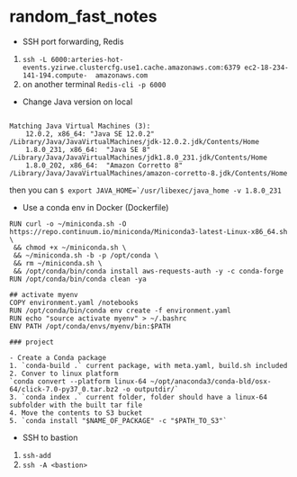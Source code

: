 # random_fast_notes


- SSH port forwarding, Redis

1. `ssh -L 6000:arteries-hot-events.yzirwe.clustercfg.use1.cache.amazonaws.com:6379 ec2-18-234-141-194.compute-  amazonaws.com`
2. on another terminal `Redis-cli -p 6000`

- Change Java version on local
```$ /usr/libexec/java_home -V

Matching Java Virtual Machines (3):
    12.0.2, x86_64:	"Java SE 12.0.2"	/Library/Java/JavaVirtualMachines/jdk-12.0.2.jdk/Contents/Home
    1.8.0_231, x86_64:	"Java SE 8"	/Library/Java/JavaVirtualMachines/jdk1.8.0_231.jdk/Contents/Home
    1.8.0_202, x86_64:	"Amazon Corretto 8"	/Library/Java/JavaVirtualMachines/amazon-corretto-8.jdk/Contents/Home
```

then you can ```$ export JAVA_HOME=`/usr/libexec/java_home -v 1.8.0_231```

- Use a conda env in Docker (Dockerfile)

```
RUN curl -o ~/miniconda.sh -O  https://repo.continuum.io/miniconda/Miniconda3-latest-Linux-x86_64.sh  \
 && chmod +x ~/miniconda.sh \
 && ~/miniconda.sh -b -p /opt/conda \
 && rm ~/miniconda.sh \
 && /opt/conda/bin/conda install aws-requests-auth -y -c conda-forge
RUN /opt/conda/bin/conda clean -ya

## activate myenv
COPY environment.yaml /notebooks
RUN /opt/conda/bin/conda env create -f environment.yaml
RUN echo "source activate myenv" > ~/.bashrc
ENV PATH /opt/conda/envs/myenv/bin:$PATH

### project

- Create a Conda package
1. `conda-build .` current package, with meta.yaml, build.sh included
2. Conver to linux platform 
`conda convert --platform linux-64 ~/opt/anaconda3/conda-bld/osx-64/click-7.0-py37_0.tar.bz2 -o outputdir/`
3. `conda index .` current folder, folder should have a linux-64 subfolder with the built tar file
4. Move the contents to S3 bucket
5. `conda install "$NAME_OF_PACKAGE" -c "$PATH_TO_S3"`

```

- SSH to bastion
1. `ssh-add`
2.  `ssh -A <bastion>`
